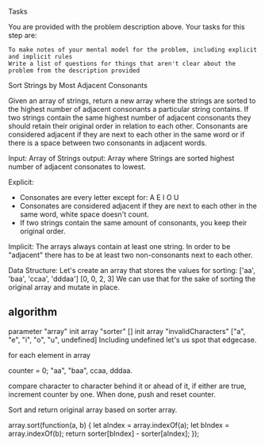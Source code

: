 Tasks

You are provided with the problem description above. Your tasks for this step are:

    To make notes of your mental model for the problem, including explicit and implicit rules
    Write a list of questions for things that aren't clear about the problem from the description provided





Sort Strings by Most Adjacent Consonants

Given an array of strings, return a new array where the strings are sorted to the highest number of adjacent consonants a particular string contains. If two strings contain the same highest number of adjacent consonants they should retain their original order in relation to each other. Consonants are considered adjacent if they are next to each other in the same word or if there is a space between two consonants in adjacent words.

Input:  Array of Strings
output: Array where Strings are sorted highest number of adjacent consonates to lowest. 

Explicit:
 - Consonates are every letter except for:      A E I O U
- Consonates are considered adjacent if they are next to each other in the same word, white space doesn't count.
- If two strings contain the same amount of consonants, you keep their original order.

Implicit:  The arrays always contain at least one string. 
In order to be "adjacent" there has to be at least two non-consonants next to each other.


Data Structure:
Let's create an array that stores the values for sorting: 
['aa', 'baa', 'ccaa', 'dddaa']
[0, 0, 2, 3]
We can use that for the sake of sorting the original array and mutate in place.

## algorithm
parameter "array"
init array "sorter" []
init array "invalidCharacters" ["a", "e", "i", "o", "u", undefined]
Including undefined let's us spot that edgecase. 

for each element in array

counter = 0;
"aa", "baa", ccaa, dddaa.

compare character to character behind it or ahead of it, if either are true, increment counter by one.
When done, push and reset counter. 

Sort and return original array based on sorter array. 



array.sort(function(a, b) {
    let aIndex = array.indexOf(a);
    let bIndex = array.indexOf(b);
    return sorter[bIndex] - sorter[aIndex];
  });
